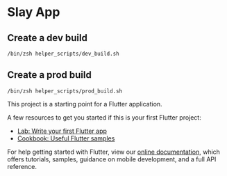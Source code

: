 # Slay App

## Create a dev build

```shell
/bin/zsh helper_scripts/dev_build.sh
```

## Create a prod build

```shell
/bin/zsh helper_scripts/prod_build.sh
```

This project is a starting point for a Flutter application.

A few resources to get you started if this is your first Flutter project:

- [Lab: Write your first Flutter app](https://flutter.dev/docs/get-started/codelab)
- [Cookbook: Useful Flutter samples](https://flutter.dev/docs/cookbook)

For help getting started with Flutter, view our
[online documentation](https://flutter.dev/docs), which offers tutorials,
samples, guidance on mobile development, and a full API reference.
